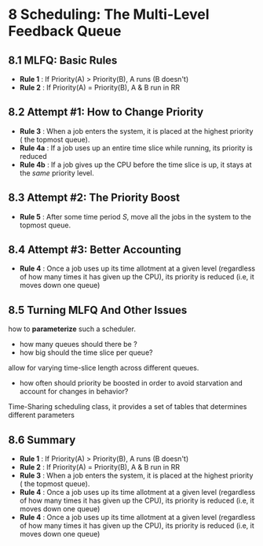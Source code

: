 # 8 Scheduling: The Multi-Level Feedback Queue

## 8.1 MLFQ: Basic Rules

- **Rule 1** : If Priority(A) > Priority(B), A runs (B doesn't)
- **Rule 2** : If Priority(A) = Priority(B), A & B run in RR

## 8.2 Attempt #1: How to Change Priority

- **Rule 3** : When a job enters the system, it is placed at the highest priority ( the topmost queue).
- **Rule 4a** : If a job uses up an entire time slice while running, its priority is reduced
- **Rule 4b** : If a job gives up the CPU before the time slice is up, it stays at the _same_ priority level.

## 8.3 Attempt #2: The Priority Boost

- **Rule 5** : After some time period _S_, move all the jobs in the system to the topmost queue.

## 8.4 Attempt #3: Better Accounting

- **Rule 4** : Once a job uses up its time allotment at a given level (regardless of how many times it has given up the CPU), its priority is reduced (i.e, it moves down one queue)

## 8.5 Turning MLFQ And Other Issues

how to **parameterize** such a scheduler.

- how many queues should there be ?
- how big should the time slice per queue?

allow for varying time-slice length across different queues.

- how often should priority be boosted in order to avoid starvation and account for changes in behavior?

Time-Sharing scheduling class, it provides a set of tables that determines different parameters

## 8.6 Summary

- **Rule 1** : If Priority(A) > Priority(B), A runs (B doesn't)
- **Rule 2** : If Priority(A) = Priority(B), A & B run in RR
- **Rule 3** : When a job enters the system, it is placed at the highest priority ( the topmost queue).
- **Rule 4** : Once a job uses up its time allotment at a given level (regardless of how many times it has given up the CPU), its priority is reduced (i.e, it moves down one queue)
- **Rule 4** : Once a job uses up its time allotment at a given level (regardless of how many times it has given up the CPU), its priority is reduced (i.e, it moves down one queue)
